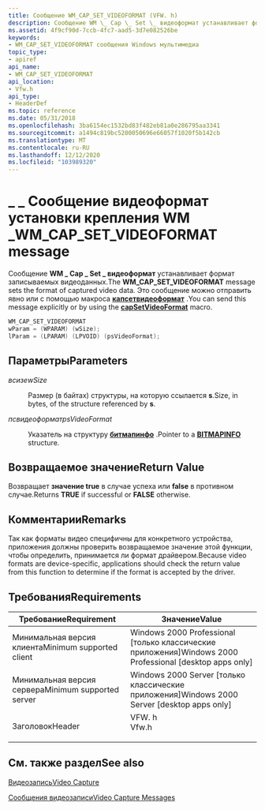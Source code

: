 ```yaml
---
title: Сообщение WM_CAP_SET_VIDEOFORMAT (VFW. h)
description: Сообщение WM \_ Cap \_ Set \_ видеоформат устанавливает формат записываемых видеоданных. Это сообщение можно отправить явно или с помощью макроса Капсетвидеоформат.
ms.assetid: 4f9cf90d-7ccb-4fc7-aad5-3d7e082526be
keywords:
- WM_CAP_SET_VIDEOFORMAT сообщения Windows мультимедиа
topic_type:
- apiref
api_name:
- WM_CAP_SET_VIDEOFORMAT
api_location:
- Vfw.h
api_type:
- HeaderDef
ms.topic: reference
ms.date: 05/31/2018
ms.openlocfilehash: 3ba6154ec1532bd83f482eb81a0e286795aa3341
ms.sourcegitcommit: a1494c819bc5200050696e66057f1020f5b142cb
ms.translationtype: MT
ms.contentlocale: ru-RU
ms.lasthandoff: 12/12/2020
ms.locfileid: "103989320"
---
```

# <a name="wm_cap_set_videoformat-message"></a><span data-ttu-id="35356-105">\_ \_ Сообщение видеоформат установки крепления WM \_</span><span class="sxs-lookup"><span data-stu-id="35356-105">WM\_CAP\_SET\_VIDEOFORMAT message</span></span>

<span data-ttu-id="35356-106">Сообщение **WM \_ Cap \_ Set \_ видеоформат** устанавливает формат записываемых видеоданных.</span><span class="sxs-lookup"><span data-stu-id="35356-106">The **WM\_CAP\_SET\_VIDEOFORMAT** message sets the format of captured video data.</span></span> <span data-ttu-id="35356-107">Это сообщение можно отправить явно или с помощью макроса [**капсетвидеоформат**](/windows/desktop/api/Vfw/nf-vfw-capsetvideoformat) .</span><span class="sxs-lookup"><span data-stu-id="35356-107">You can send this message explicitly or by using the [**capSetVideoFormat**](/windows/desktop/api/Vfw/nf-vfw-capsetvideoformat) macro.</span></span>


```C++
WM_CAP_SET_VIDEOFORMAT 
wParam = (WPARAM) (wSize); 
lParam = (LPARAM) (LPVOID) (psVideoFormat); 
```



## <a name="parameters"></a><span data-ttu-id="35356-108">Параметры</span><span class="sxs-lookup"><span data-stu-id="35356-108">Parameters</span></span>

<dl> <dt>

<span data-ttu-id="35356-109"><span id="wSize"></span><span id="wsize"></span><span id="WSIZE"></span>*всизе*</span><span class="sxs-lookup"><span data-stu-id="35356-109"><span id="wSize"></span><span id="wsize"></span><span id="WSIZE"></span>*wSize*</span></span>
</dt> <dd>

<span data-ttu-id="35356-110">Размер (в байтах) структуры, на которую ссылается **s**.</span><span class="sxs-lookup"><span data-stu-id="35356-110">Size, in bytes, of the structure referenced by **s**.</span></span>

</dd> <dt>

<span data-ttu-id="35356-111"><span id="psVideoFormat"></span><span id="psvideoformat"></span><span id="PSVIDEOFORMAT"></span>*псвидеоформат*</span><span class="sxs-lookup"><span data-stu-id="35356-111"><span id="psVideoFormat"></span><span id="psvideoformat"></span><span id="PSVIDEOFORMAT"></span>*psVideoFormat*</span></span>
</dt> <dd>

<span data-ttu-id="35356-112">Указатель на структуру [**битмапинфо**](/windows/win32/api/wingdi/ns-wingdi-bitmapinfo) .</span><span class="sxs-lookup"><span data-stu-id="35356-112">Pointer to a [**BITMAPINFO**](/windows/win32/api/wingdi/ns-wingdi-bitmapinfo) structure.</span></span>

</dd> </dl>

## <a name="return-value"></a><span data-ttu-id="35356-113">Возвращаемое значение</span><span class="sxs-lookup"><span data-stu-id="35356-113">Return Value</span></span>

<span data-ttu-id="35356-114">Возвращает **значение true** в случае успеха или **false** в противном случае.</span><span class="sxs-lookup"><span data-stu-id="35356-114">Returns **TRUE** if successful or **FALSE** otherwise.</span></span>

## <a name="remarks"></a><span data-ttu-id="35356-115">Комментарии</span><span class="sxs-lookup"><span data-stu-id="35356-115">Remarks</span></span>

<span data-ttu-id="35356-116">Так как форматы видео специфичны для конкретного устройства, приложения должны проверить возвращаемое значение этой функции, чтобы определить, принимается ли формат драйвером.</span><span class="sxs-lookup"><span data-stu-id="35356-116">Because video formats are device-specific, applications should check the return value from this function to determine if the format is accepted by the driver.</span></span>

## <a name="requirements"></a><span data-ttu-id="35356-117">Требования</span><span class="sxs-lookup"><span data-stu-id="35356-117">Requirements</span></span>



| <span data-ttu-id="35356-118">Требование</span><span class="sxs-lookup"><span data-stu-id="35356-118">Requirement</span></span> | <span data-ttu-id="35356-119">Значение</span><span class="sxs-lookup"><span data-stu-id="35356-119">Value</span></span> |
|-------------------------------------|----------------------------------------------------------------------------------|
| <span data-ttu-id="35356-120">Минимальная версия клиента</span><span class="sxs-lookup"><span data-stu-id="35356-120">Minimum supported client</span></span><br/> | <span data-ttu-id="35356-121">Windows 2000 Professional \[только классические приложения\]</span><span class="sxs-lookup"><span data-stu-id="35356-121">Windows 2000 Professional \[desktop apps only\]</span></span><br/>                       |
| <span data-ttu-id="35356-122">Минимальная версия сервера</span><span class="sxs-lookup"><span data-stu-id="35356-122">Minimum supported server</span></span><br/> | <span data-ttu-id="35356-123">Windows 2000 Server \[только классические приложения\]</span><span class="sxs-lookup"><span data-stu-id="35356-123">Windows 2000 Server \[desktop apps only\]</span></span><br/>                             |
| <span data-ttu-id="35356-124">Заголовок</span><span class="sxs-lookup"><span data-stu-id="35356-124">Header</span></span><br/>                   | <dl> <span data-ttu-id="35356-125"><dt>VFW. h</dt></span><span class="sxs-lookup"><span data-stu-id="35356-125"><dt>Vfw.h</dt></span></span> </dl> |



## <a name="see-also"></a><span data-ttu-id="35356-126">См. также раздел</span><span class="sxs-lookup"><span data-stu-id="35356-126">See also</span></span>

<dl> <dt>

[<span data-ttu-id="35356-127">Видеозапись</span><span class="sxs-lookup"><span data-stu-id="35356-127">Video Capture</span></span>](video-capture.md)
</dt> <dt>

[<span data-ttu-id="35356-128">Сообщения видеозаписи</span><span class="sxs-lookup"><span data-stu-id="35356-128">Video Capture Messages</span></span>](video-capture-messages.md)
</dt> </dl>

 

